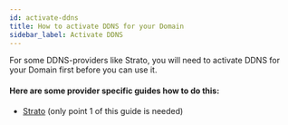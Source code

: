 ```yaml
---
id: activate-ddns
title: How to activate DDNS for your Domain
sidebar_label: Activate DDNS
---
```


For some DDNS-providers like Strato, you will need to activate DDNS for your Domain first before you can use it.

#### Here are some provider specific guides how to do this:
- [Strato](https://www.strato.de/faq/domains/so-einfach-richten-sie-dyndns-fuer-ihre-domains-ein/#1) (only point 1 of this guide is needed)